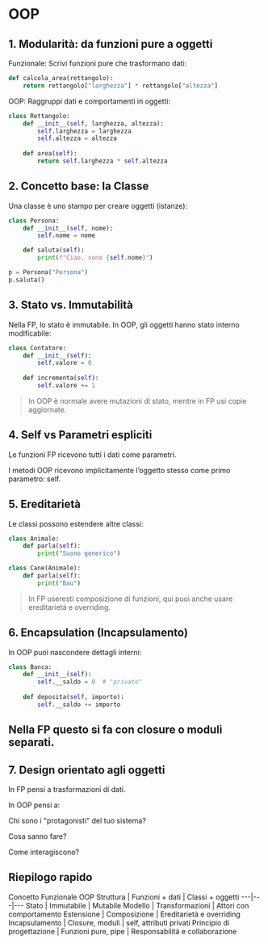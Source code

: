 # OOP
## 1. Modularità: da funzioni pure a oggetti

Funzionale:
Scrivi funzioni pure che trasformano dati:

```python
def calcola_area(rettangolo):
    return rettangolo["larghezza"] * rettangolo["altezza"]
```
OOP:
Raggruppi dati e comportamenti in oggetti:

```python
class Rettangolo:
    def __init__(self, larghezza, altezza):
        self.larghezza = larghezza
        self.altezza = altezza
    
    def area(self):
        return self.larghezza * self.altezza
```
## 2. Concetto base: la Classe
Una classe è uno stampo per creare oggetti (istanze):

```python
class Persona:
    def __init__(self, nome):
        self.nome = nome

    def saluta(self):
        print(f"Ciao, sono {self.nome}")

p = Persona("Persona")
p.saluta()
```
## 3. Stato vs. Immutabilità
Nella FP, lo stato è immutabile. In OOP, gli oggetti hanno stato interno modificabile:

```python
class Contatore:
    def __init__(self):
        self.valore = 0
    
    def incrementa(self):
        self.valore += 1
```
> In OOP è normale avere mutazioni di stato, mentre in FP usi copie aggiornate.

## 4. Self vs Parametri espliciti
Le funzioni FP ricevono tutti i dati come parametri.

I metodi OOP ricevono implicitamente l’oggetto stesso come primo parametro: self.

## 5. Ereditarietà
Le classi possono estendere altre classi:

```python
class Animale:
    def parla(self):
        print("Suono generico")

class Cane(Animale):
    def parla(self):
        print("Bau")
```
> In FP useresti composizione di funzioni, qui puoi anche usare ereditarietà e overriding.

## 6. Encapsulation (Incapsulamento)
In OOP puoi nascondere dettagli interni:

```python
class Banca:
    def __init__(self):
        self.__saldo = 0  # "privato"
    
    def deposita(self, importo):
        self.__saldo += importo
```
## Nella FP questo si fa con closure o moduli separati.

## 7. Design orientato agli oggetti
In FP pensi a trasformazioni di dati.

In OOP pensi a:

Chi sono i "protagonisti" del tuo sistema?

Cosa sanno fare?

Come interagiscono?

## Riepilogo rapido

Concetto Funzionale OOP
Struttura | Funzioni + dati | Classi + oggetti
---|---|---
Stato | Immutabile | Mutabile
Modello | Transformazioni | Attori con comportamento
Estensione | Composizione | Ereditarietà e overriding
Incapsulamento | Closure, moduli | self, attributi privati
Principio di progettazione | Funzioni pure, pipe | Responsabilità e collaborazione
